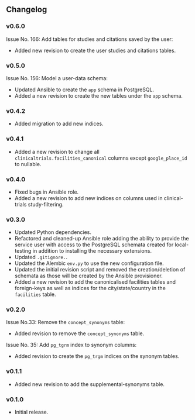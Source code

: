 ## Changelog

### v0.6.0

Issue No. 166: Add tables for studies and citations saved by the user:

- Added new revision to create the user studies and citations tables.

### v0.5.0

Issue No. 156: Model a user-data schema:

- Updated Ansible to create the `app` schema in PostgreSQL.
- Added a new revision to create the new tables under the `app` schema.

### v0.4.2

- Added migration to add new indices.

### v0.4.1

- Added a new revision to change all `clinicaltrials.facilities_canonical` columns except `google_place_id` to nullable.

### v0.4.0

- Fixed bugs in Ansible role.
- Added a new revision to add new indices on columns used in clinical-trials study-filtering.

### v0.3.0

- Updated Python dependencies.
- Refactored and cleaned-up Ansible role adding the ability to provide the service user with access to the PostgreSQL schemata created for local-testing in addition to installing the necessary extensions.
- Updated `.gitignore.`.
- Updated the Alembic `env.py` to use the new configuration file.
- Updated the initial revision script and removed the creation/deletion of schemata as those will be created by the Ansible provisioner.
- Added a new revision to add the canonicalised facilities tables and foreign-keys as well as indices for the city/state/country in the `facilities` table.


### v0.2.0

Issue No.33: Remove the `concept_synonyms` table:
- Added revision to remove the `concept_synonyms` table.

Issue No. 35: Add `pg_tgrm` index to synonym columns:
- Added revision to create the `pg_trgm` indices on the synonym tables.

### v0.1.1

- Added new revision to add the supplemental-synonyms table.

### v0.1.0

- Initial release.
